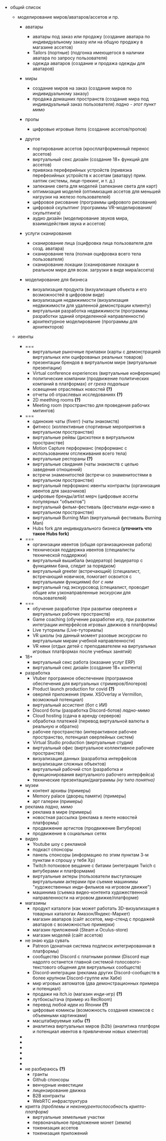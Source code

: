 
- общий список
	- моделирование миров/аватаров/ассетов и пр.
		- аватары
			- аватары под заказ или продажу
			  (создание аватара по индивидуальному заказу или на общую продажу в магазине ассетов)
			- Tailors (портные)
			  (подгонка имеющегося в наличии аватара по запросу пользователя)
			- одежда аватаров
			  (создание и продажа одежды для аватаров)
		- миры
			- создание миров на заказ
			  (создание миров по индивидуальному заказу)
			- продажа домашних пространств
			  (создание мира под индивидуальный заказ пользователя)
			  *ладно - этот пункт мимо*
		- пропы
			- цифровые игровые items
			  (создание ассетов/пропов)
		- другое
			- портирование ассетов
			  (кросплатформенный перенос ассетов)
			- виртуальный секс дизайн
			  (создание 18+ функций для ассетов)
			- привязка переферийных устройств
			  (привязка перефеоийных устройств к ассетам (аватару) прим. хаптик системы, лице-трекинг, и т. д.)
			- запекание света для моделей
			  (запекание света для карт)
			- оптимизация моделей
			  (оптимизация ассетов для меньшей нагрузки на железо пользователей)
			- цифровое рисование
			  (программы цифрового рисования)
			- цифровой скульптинг
			  (программы VR-моделирования/скульптинга)
			- аудио дизайн
			  (моделирование звуков мира, взаимодействия звука и ассетов)
		- услуги сканирования
			- сканирование лица
			  (оцифровка лица пользователя для созд. аватара)
			- сканирование тела
			  (полная оцифровка всего тела пользователя)
			- сканирование локации
			  (сканирование локации в реальном мире для возм. загрузки в виде мира/ассета)
			  
		- моделирование для бизнеса
			- визуализация продукта
			  (визуализация объекта и его возможностей в цифровом виде)
			- визуализация недвижимости
			  (визуализация недвижимости для удаленной демонстрации клиенту)
			- виртуальная разработка недвижимости
			  (программы разработки зданий определенной направленности)
			- архитектурное моделирование
			  (программы для архитекторов)
			  
	- ивенты
		- ===
			- виртуальные рыночные прилавки
			  (карты с демонстрацией виртуальных или оцифрованых реальных товаров)
			- презентации брендов в виртуальном мире
			  (виртуальные презентации)
			- Virtual conference experiences
			  (виртуальные конференции)
			- политические компании
			  (продвижение политических компаний в платформах)
			  *от греха подальше*
			- освещение отраслевых новостей
			  **(?)**
			- отчеты об отраслевых исследованиях
			  **(?)**
			- 2D meething rooms
			  **(?)**
			- Meeting room
			  (пространство для проведения рабочих митингов)
		- ===
			- одинокие чаты (fiverr)
			  (чаты знакомств)
			- фитнесс
			  (коллективные спортивные мероприятия в виртуальном пространстве)
			- виртуальные рейвы
			  (дискотеки в виртуальном пространстве)
			- Motion Capture перформанс
			  (перформанс с использованием отслеживания всего тела)
			- виртуальные рестораны
			  **(?)**
			- виртуальные свидания
			  (чаты знакомств с целью заведения отношений)
			- встречи знаменитостей
			  (встречи со знаменитостями в виртуальном пространстве)
			- виртуальный перформанс ивенты контракты
			  (организация ивентов для заказчиков)
			- цифровые бренды/artist мерч
			  (цифровые ассеты популярных "объектов")
			- виртуальный фильм-фестиваль
			  (фестивали инди-кино в виртуальном пространстве)
			- виртуальный Burning Man
			  (виртуальный фестиваль Burning Man)
			- Hubs fork для индивидуального бизнеса
			  **(уточнить что такое Hubs fork)**
		- ===
			- организации ивентов
			  (общая организационная работа)
			- техническая поддержка ивентов
			  (специалисты технической поддержки)
			- виртуальный вышибала (модератор)
			  (модератор с функциями бана, следит за порядком)
			- виртуальный greeter (встречающий)
			  (специалист, встречающий новичков, помогает освоится с виртуальными функциями)
			  *бог с ним*
			- виртуальный гид экскурсовод
			  (специалист, проводит общие или узконаправленные экскурсии для пользователей)
		- ===
			- обучение разработке
			  (при развитии оверлеев и виртуальных рабочих пространств)
			- Game coaching
			  (обучение разработке игр, при развитии интеграции интерфейсов игровых движков в платформы)
			- Live туториалы
			  (Live-туториалы)
			- VR школы
			  (на данный момент разовые экскурсии по виртуальным мирам учебной направленности)
			- VR няни
			  (отдых детей с преподавателем на виртуальных игровых платформах после учебных занятий)
		- 18+
			- виртуальный секс работа
			  (оказание услуг ERP)
			- виртуальный секс дизайн
			  (создание 18+ контента)
		- разработка
			- Vtuber програмное обеспечение
			  (програмное обеспечения для виртуальных стримеров/блогеров)
			- Product launch production for covid
			  **(?)**
			- оверлей приложения
			  (прим. XSOverlay и Vermillon, возможный потенциал)
			- виртуальный ассистент
			  (бот с ИИ)
			- Discord боты
			  (разработка Discord-ботов)
			  *ладно-мимо*
			- Cloud hosting
			  (сдача в аренду серверов)
			- обработка платежей
			  (перевод виртуальной валюты в реальную и обратно)
			- рабочее пространство
			  (интерактивное рабочее пространство, потенциал оверлейных систем)
			- Virtual Studio production
			  (виртуальные студии)
			- виртуальный офис
			  (виртуальное коллективное рабочее пространство)
			- визуализация данных
			  (разработка интерфейсов визуализации сложных объектов)
			- виртуальный рабочий стол
			  (разработка и функционирования виртуального рабочего интерфейса)
			- технические презентации/диаграммы
			  *(ну типо понятно)*
		- музеи
			- контент архивы
			  (примеры)
			- Memory palace (дворец памяти)
			  (примеры)
			- арт галереи
			  (примеры)
		-  реклама
			*ладно, мимо*
			- реклама в мире
			  (примеры)
			- новостная рассылка
			  (реклама в ленте новостей платформы)
			- продвижение артистов
			  (продвижение Витуберов)
			- продвижение в социальных сетях
		- видео
			- Youtube шоу с рекламой
			- подкаст спонсоры
			- панель спонсоры
			  (информацию по этим пунктам 3-м пунктам я спрошу у тебя Xp)
			- Twitch потоковое вещание с битами
			  (интеграция Twich с витуберами и платформами)
			- виртуальные актеры
			  (пользователи выступающие виртуальными актерами при съемке машинимы "художественных инди-фильмов на игровом движке")
			- машинима
			  (съемка видео-контента художественной направленности на игровом движке/платформе)
		- магазины
			- продукт каталоги
			  (как может работать 3D-визуализация в товарных каталогах Амазон/Яндекс-Маркет)
			- магазин аватаров
			  (сайт ассетов, мир-стенд с продажей аватаров с возможностью примерки)
			- магазин приложений
			  (Steam и Oculus-store)
			- магазин моделей
			  (сайт ассетов)
		- не знаю куда сувать
			- Patreon
			  (донатная система подписок интегрированная в платформы)
			- сообщество Discord с платными ролями
			  (Discord еще надолго останется главной системой голосового-текстового общения для виртуальных сообществ)
			- Discord-интеграции
			  (реклама других Discord-сообществ в более крупном Discord-группе или Хабе)
			- мир игровых автоматов
			  (два демонстрационных примера и потенциал)
			- продажи на itch.io (магазин инди-игр)
			  **(?)**
			- лутбоксы/гача
			  (пример из RecRoom)
			- перевод любой идеи из Японии
			  **(?)**
			- цифровые комиксы
			  (возможность создания комиксов с объемными картинками)
			- масштабируемые хабы
			  **(?)**
			- аналитика виртуальных миров (b2b)
			  (аналитика платформ и потенциал ивентов в привличении новых клиентов)
		- 
		- 
		- 
		- 
		- 
		- 
		- не разбираюсь
		  **(?)**
			- гранты
			- Github спонсоры
			- венчурные инвестиции
			- лицензирование движка
			- B2B контракты
			- WebRTC инфраструктура
		-  крипта
		  *(проблемы и неконкурентоспособность крипто-платформ)*
			- виртуальные земельные участки
			- первоначальное предложение монет (земли)
			- токенизация ассетов
			- токенизация приложений